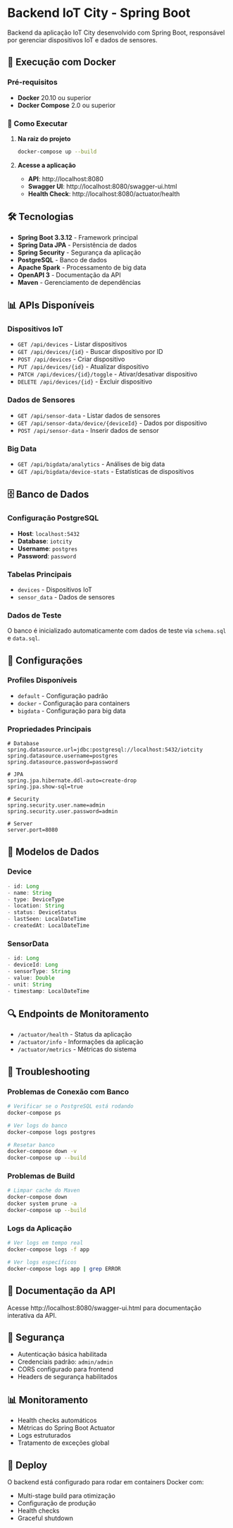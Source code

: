 # Backend IoT City - Spring Boot

Backend da aplicação IoT City desenvolvido com Spring Boot, responsável por gerenciar dispositivos IoT e dados de sensores.

## 🐳 Execução com Docker

### Pré-requisitos
- **Docker** 20.10 ou superior
- **Docker Compose** 2.0 ou superior

### 🚀 Como Executar

1. **Na raiz do projeto**
   ```bash
   docker-compose up --build
   ```

2. **Acesse a aplicação**
   - **API**: http://localhost:8080
   - **Swagger UI**: http://localhost:8080/swagger-ui.html
   - **Health Check**: http://localhost:8080/actuator/health

## 🛠️ Tecnologias

- **Spring Boot 3.3.12** - Framework principal
- **Spring Data JPA** - Persistência de dados
- **Spring Security** - Segurança da aplicação
- **PostgreSQL** - Banco de dados
- **Apache Spark** - Processamento de big data
- **OpenAPI 3** - Documentação da API
- **Maven** - Gerenciamento de dependências

## 📊 APIs Disponíveis

### Dispositivos IoT
- `GET /api/devices` - Listar dispositivos
- `GET /api/devices/{id}` - Buscar dispositivo por ID
- `POST /api/devices` - Criar dispositivo
- `PUT /api/devices/{id}` - Atualizar dispositivo
- `PATCH /api/devices/{id}/toggle` - Ativar/desativar dispositivo
- `DELETE /api/devices/{id}` - Excluir dispositivo

### Dados de Sensores
- `GET /api/sensor-data` - Listar dados de sensores
- `GET /api/sensor-data/device/{deviceId}` - Dados por dispositivo
- `POST /api/sensor-data` - Inserir dados de sensor

### Big Data
- `GET /api/bigdata/analytics` - Análises de big data
- `GET /api/bigdata/device-stats` - Estatísticas de dispositivos

## 🗄️ Banco de Dados

### Configuração PostgreSQL
- **Host**: `localhost:5432`
- **Database**: `iotcity`
- **Username**: `postgres`
- **Password**: `password`

### Tabelas Principais
- `devices` - Dispositivos IoT
- `sensor_data` - Dados de sensores

### Dados de Teste
O banco é inicializado automaticamente com dados de teste via `schema.sql` e `data.sql`.

## 🔧 Configurações

### Profiles Disponíveis
- `default` - Configuração padrão
- `docker` - Configuração para containers
- `bigdata` - Configuração para big data

### Propriedades Principais
```properties
# Database
spring.datasource.url=jdbc:postgresql://localhost:5432/iotcity
spring.datasource.username=postgres
spring.datasource.password=password

# JPA
spring.jpa.hibernate.ddl-auto=create-drop
spring.jpa.show-sql=true

# Security
spring.security.user.name=admin
spring.security.user.password=admin

# Server
server.port=8080
```

## 📝 Modelos de Dados

### Device
```java
- id: Long
- name: String
- type: DeviceType
- location: String
- status: DeviceStatus
- lastSeen: LocalDateTime
- createdAt: LocalDateTime
```

### SensorData
```java
- id: Long
- deviceId: Long
- sensorType: String
- value: Double
- unit: String
- timestamp: LocalDateTime
```

## 🔍 Endpoints de Monitoramento

- `/actuator/health` - Status da aplicação
- `/actuator/info` - Informações da aplicação
- `/actuator/metrics` - Métricas do sistema

## 🚨 Troubleshooting

### Problemas de Conexão com Banco
```bash
# Verificar se o PostgreSQL está rodando
docker-compose ps

# Ver logs do banco
docker-compose logs postgres

# Resetar banco
docker-compose down -v
docker-compose up --build
```

### Problemas de Build
```bash
# Limpar cache do Maven
docker-compose down
docker system prune -a
docker-compose up --build
```

### Logs da Aplicação
```bash
# Ver logs em tempo real
docker-compose logs -f app

# Ver logs específicos
docker-compose logs app | grep ERROR
```

## 📖 Documentação da API

Acesse http://localhost:8080/swagger-ui.html para documentação interativa da API.

## 🔐 Segurança

- Autenticação básica habilitada
- Credenciais padrão: `admin/admin`
- CORS configurado para frontend
- Headers de segurança habilitados

## 📊 Monitoramento

- Health checks automáticos
- Métricas do Spring Boot Actuator
- Logs estruturados
- Tratamento de exceções global

## 🚀 Deploy

O backend está configurado para rodar em containers Docker com:
- Multi-stage build para otimização
- Configuração de produção
- Health checks
- Graceful shutdown
